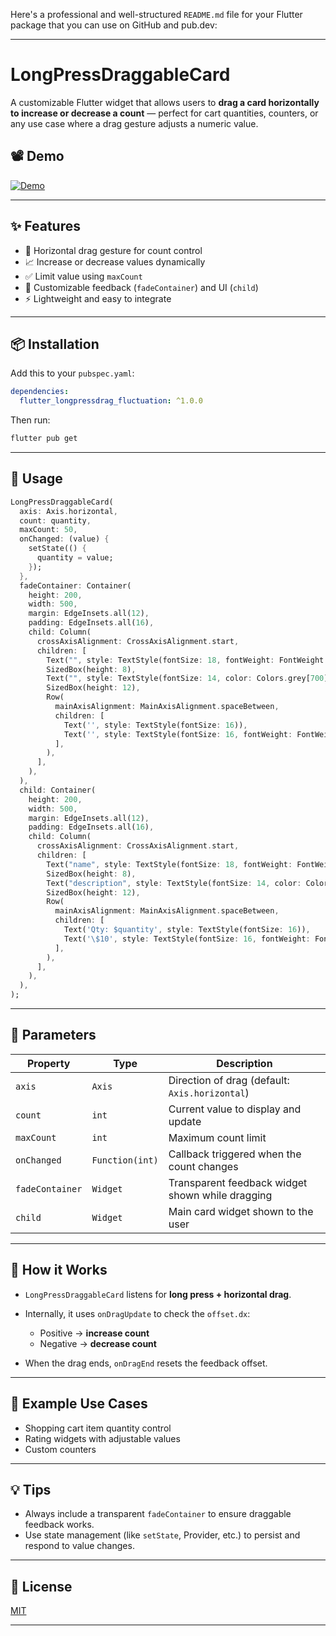 Here's a professional and well-structured `README.md` file for your Flutter package that you can use on GitHub and pub.dev:

---

# LongPressDraggableCard

A customizable Flutter widget that allows users to **drag a card horizontally to increase or decrease a count** — perfect for cart quantities, counters, or any use case where a drag gesture adjusts a numeric value.
## 📽 Demo

[![Demo](https://github.com/user-attachments/assets/f35feaaa-db68-44fb-9ed9-e5aed653df6e)](https://github.com/user-attachments/assets/f35feaaa-db68-44fb-9ed9-e5aed653df6e)


---

## ✨ Features

* 🔁 Horizontal drag gesture for count control
* 📈 Increase or decrease values dynamically
* ✅ Limit value using `maxCount`
* 🎨 Customizable feedback (`fadeContainer`) and UI (`child`)
* ⚡ Lightweight and easy to integrate

---

## 📦 Installation

Add this to your `pubspec.yaml`:

```yaml
dependencies:
  flutter_longpressdrag_fluctuation: ^1.0.0
```

Then run:

```bash
flutter pub get
```

---

## 🚀 Usage

```dart
LongPressDraggableCard(
  axis: Axis.horizontal,
  count: quantity,
  maxCount: 50,
  onChanged: (value) {
    setState(() {
      quantity = value;
    });
  },
  fadeContainer: Container(
    height: 200,
    width: 500,
    margin: EdgeInsets.all(12),
    padding: EdgeInsets.all(16),
    child: Column(
      crossAxisAlignment: CrossAxisAlignment.start,
      children: [
        Text("", style: TextStyle(fontSize: 18, fontWeight: FontWeight.bold)),
        SizedBox(height: 8),
        Text("", style: TextStyle(fontSize: 14, color: Colors.grey[700])),
        SizedBox(height: 12),
        Row(
          mainAxisAlignment: MainAxisAlignment.spaceBetween,
          children: [
            Text('', style: TextStyle(fontSize: 16)),
            Text('', style: TextStyle(fontSize: 16, fontWeight: FontWeight.bold, color: Colors.green)),
          ],
        ),
      ],
    ),
  ),
  child: Container(
    height: 200,
    width: 500,
    margin: EdgeInsets.all(12),
    padding: EdgeInsets.all(16),
    child: Column(
      crossAxisAlignment: CrossAxisAlignment.start,
      children: [
        Text("name", style: TextStyle(fontSize: 18, fontWeight: FontWeight.bold)),
        SizedBox(height: 8),
        Text("description", style: TextStyle(fontSize: 14, color: Colors.grey[700])),
        SizedBox(height: 12),
        Row(
          mainAxisAlignment: MainAxisAlignment.spaceBetween,
          children: [
            Text('Qty: $quantity', style: TextStyle(fontSize: 16)),
            Text('\$10', style: TextStyle(fontSize: 16, fontWeight: FontWeight.bold, color: Colors.green)),
          ],
        ),
      ],
    ),
  ),
);
```

---

## 🔧 Parameters

| Property        | Type            | Description                                      |
| --------------- | --------------- | ------------------------------------------------ |
| `axis`          | `Axis`          | Direction of drag (default: `Axis.horizontal`)   |
| `count`         | `int`           | Current value to display and update              |
| `maxCount`      | `int`           | Maximum count limit                              |
| `onChanged`     | `Function(int)` | Callback triggered when the count changes        |
| `fadeContainer` | `Widget`        | Transparent feedback widget shown while dragging |
| `child`         | `Widget`        | Main card widget shown to the user               |

---

## 📌 How it Works

* `LongPressDraggableCard` listens for **long press + horizontal drag**.
* Internally, it uses `onDragUpdate` to check the `offset.dx`:

    * Positive → **increase count**
    * Negative → **decrease count**
* When the drag ends, `onDragEnd` resets the feedback offset.

---

## 🧪 Example Use Cases

* Shopping cart item quantity control
* Rating widgets with adjustable values
* Custom counters

---

## 💡 Tips

* Always include a transparent `fadeContainer` to ensure draggable feedback works.
* Use state management (like `setState`, Provider, etc.) to persist and respond to value changes.

---

## 📄 License

[MIT](LICENSE)

---

